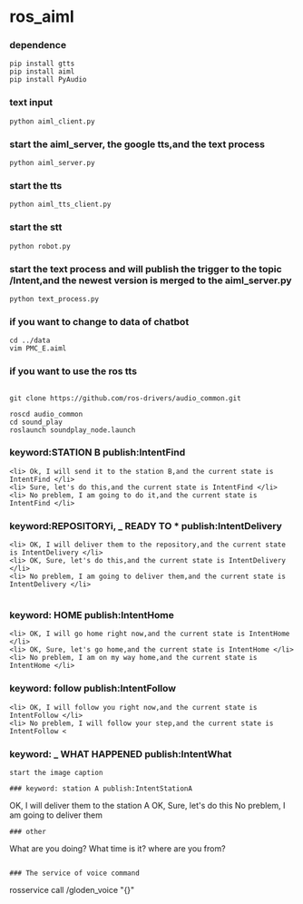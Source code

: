 # ros_aiml

### dependence
```
pip install gtts
pip install aiml
pip install PyAudio
```
### text input
```
python aiml_client.py

```
### start the aiml_server, the google tts,and the text process
```
python aiml_server.py

```
### start the tts
```
python aiml_tts_client.py

```

### start the stt
```
python robot.py
```
### start the text process and will publish the trigger to the topic /Intent,and the newest version is merged to the aiml_server.py

```
python text_process.py

```
### if you want to change to data of chatbot

```
cd ../data
vim PMC_E.aiml

```
### if you want to use the ros tts
```

git clone https://github.com/ros-drivers/audio_common.git

roscd audio_common
cd sound_play
roslaunch soundplay_node.launch

```
### keyword:STATION B publish:IntentFind
```
<li> Ok, I will send it to the station B,and the current state is IntentFind </li>
<li> Sure, let's do this,and the current state is IntentFind </li>
<li> No preblem, I am going to do it,and the current state is IntentFind </li>
```
### keyword:REPOSITORYi, _ READY TO * publish:IntentDelivery
```
<li> OK, I will deliver them to the repository,and the current state is IntentDelivery </li>
<li> OK, Sure, let's do this,and the current state is IntentDelivery </li>
<li> No preblem, I am going to deliver them,and the current state is IntentDelivery </li>


```
### keyword: HOME publish:IntentHome
```
<li> OK, I will go home right now,and the current state is IntentHome </li>
<li> OK, Sure, let's go home,and the current state is IntentHome </li>
<li> No preblem, I am on my way home,and the current state is IntentHome </li>
```
### keyword: follow publish:IntentFollow
```
<li> OK, I will follow you right now,and the current state is IntentFollow </li>
<li> No preblem, I will follow your step,and the current state is IntentFollow <
```

### keyword: _ WHAT HAPPENED publish:IntentWhat
```
start the image caption
```

```
### keyword: station A publish:IntentStationA

```
OK, I will deliver them to the station A
OK, Sure, let's do this
No preblem, I am going to deliver them
```
### other
```
What are you doing?
What time is it?
where are you from?

```

### The service of voice command

```
rosservice call /gloden_voice "{}" 

